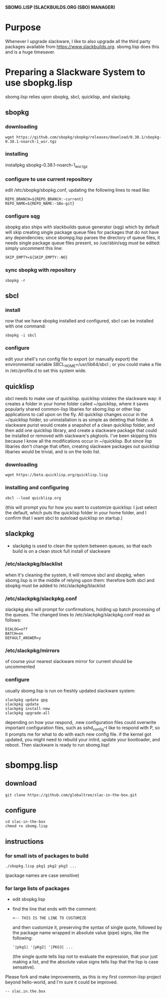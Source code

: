 **SBOMG.LISP (SLACKBUILDS.ORG (SBO) MANAGER)**


# Purpose

Whenever I upgrade slackware, I like to also upgrade all the third party packages available from <https://www.slackbuilds.org>. sbomg.lisp does this and is a huge timesaver.


# Preparing a Slackware System to use sbopkg.lisp

sbomg.lisp relies upon sbopkg, sbcl, quicklisp, and slackpkg.


## sbopkg


### downloading

    wget https://github.com/sbopkg/sbopkg/releases/download/0.38.1/sbopkg-0.38.1-noarch-1_wsr.tgz


### installing

installpkg sbopkg-0.38.1-noarch-1<sub>wsr.tgz</sub>


### configure to use current repository

edit /etc/sbopkg/sbopkg.conf, updating the following lines to read like:

    REPO_BRANCH=${REPO_BRANCH:-current}
    REPO_NAME=${REPO_NAME:-SBo-git}


### configure sqg

sbopkg also ships with slackbuilds queue generator (sqg) which by default will skip creating single package queue files for packages that do not have any dependencies; since sbompg.lisp parses the directory of queue files, it needs single package queue files present, so /usr/sbin/sqg must be edited:
simply uncomment this line:

    SKIP_EMPTY=${SKIP_EMPTY:-NO}


### sync sbopkg with repository

    sbopkg -r


## sbcl


### install

now that we have sbopkg installed and configured, sbcl can be installed with one command:

    sbopkg -i sbcl


### configure

edit your shell's run config file to export (or manually export)
the environmental variable SBCL<sub>HOME</sub>=/usr/lib64/sbcl ; or you
could make a file in /etc/profile.d to set this system wide.


## quicklisp

sbcl needs to make use of quicklisp.  quicklisp violates the
slackware way: it creates a folder in your home folder called
~/quicklisp, where it saves popularly shared common-lisp libaries
for sbomg.lisp or other lisp applications to call upon on the fly.
All quicklisp changes occur in the ~/quicklisp folder, so
uninstallation is as simple as deleting that folder.  A slackware
purist would create a snapshot of a clean quicklisp folder, and
then add one quicklisp library, and create a slackware package that
could be installed or removed with slackware's pkgtools.  I've been
skipping this because I know all the modifications occur in
~/quicklisp.  But since lisp libaries don't change that often,
creating slackware packages out quicklisp libaries would be
trivial, and is on the todo list.


### downloading

    wget https://beta.quicklisp.org/quicklisp.lisp


### installing and configuring

    sbcl --load quicklisp.org

(this will prompt you for how you want to
customize quicklisp: I just select the default, which puts the
quicklisp folder in your home folder, and I confirm that I want
sbcl to autoload quicklisp on startup.)


## slackpkg

-   slackpkg is used to clean the system between queues, so that each build is on a clean stock full install of slackware


### /etc/slackpkg/blacklist

when it's cleaning the system, it will remove sbcl and sbopkg, when sbomg.lisp is in the middle of relying upon them: therefore both sbcl and sbopkg must be added to /etc/slackpkg/blacklist


### /etc/slackpkg/slackpkg.conf

slackpkg also will prompt for confirmations, holding up batch processing of the queues. The changed lines to /etc/slackpkg/slackpkg.conf read as follows:

    DIALOG=off
    BATCH=on
    DEFAULT_ANSWER=y


### /etc/slackpkg/mirrors

of course your nearest slackware mirror for current should be uncommented


### configure

usually sbomg.lisp is run on freshly updated slackware system:

    slackpkg update gpg
    slackpkg update
    slackpkg install-new
    slackpkg upgrade-all

depending on how your respond, .new configuration files could overwrite important configuration files, such as sshd<sub>config</sub>&#x2013;I like to respond with P, so it prompts me for what to do with each new config file.
if the kernel got updated, you might need to rebuild your initrd, update your bootloader, and reboot.  Then slackware is ready to run sbomg.lisp!


# sbompg.lisp


## download

    git clone https://github.com/globaltree/slac-in-the-box.git


## configure

    cd slac-in-the-box
    chmod +x sbomg.lisp


## instructions


### for small ists of packages to build

    ./sbopkg.lisp pkg1 pkg2 pkg3 ...

(package names are case sensitive)


### for large lists of packages

-   edit sbopkg.lisp
-   find the line that ends with the comment:
    
        <-- THIS IS THE LINE TO CUSTOMIZE
    
    and then customize it, preserving the syntax of single quote, followed by the package name wrapped in absolute value (pipe) signs, like the following:
    
        '|pkg1| '|pKg2| '|PKG3| ...
    
    (the single quote tells lisp not to evaluate the expression, that your just making a list, and the absolute value signs tells lisp that the lisp is case sensative).

Please fork and make improvements, as this is my first common-lisp project beyond hello-world, and I'm sure it could be improved.

    -- slac.in.the.box

